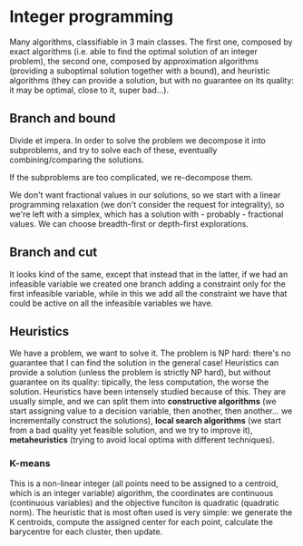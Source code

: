 # Integer programming

Many algorithms, classifiable in 3 main classes. The first one, composed by exact algorithms (i.e. able to find the optimal solution of an integer problem), the second one, composed by approximation algorithms (providing a suboptimal solution together with a bound), and heuristic algorithms (they can provide a solution, but with no guarantee on its quality: it may be optimal, close to it, super bad...).

## Branch and bound

Divide et impera. In order to solve the problem we decompose it into subproblems, and try to solve each of these, eventually combining/comparing the solutions. 

If the subproblems are too complicated, we re-decompose them. 

We don't want fractional values in our solutions, so we start with a linear programming relaxation (we don't consider the request for integrality), so we're left with a simplex, which has a solution with - probably - fractional values. We can choose breadth-first or depth-first explorations.

## Branch and cut

It looks kind of the same, except that instead that in the latter, if we had an infeasible variable we created one branch adding a constraint only for the first infeasible variable, while in this we add all the constraint we have that could be active on all the infeasible variables we have. 

## Heuristics

We have a problem, we want to solve it. The problem is NP hard: there's no guarantee that I can find the solution in the general case! Heuristics can provide a solution (unless the problem is strictly NP hard), but without guarantee on its quality: tipically, the less computation, the worse the solution. Heuristics have been intensely studied because of this. They are usually simple, and we can split them into **constructive algorithms** (we start assigning value to a decision variable, then another, then another... we incrementally construct the solutions), **local search algorithms** (we start from a bad quality yet feasible solution, and we try to improve it), **metaheuristics** (trying to avoid local optima with different techniques).

### K-means

This is a non-linear integer (all points need to be assigned to a centroid, which is an integer variable) algorithm, the coordinates are continuous (continuous variables) and the objective funciton is quadratic (quadratic norm). The heuristic that is most often used is very simple: we generate the K centroids, compute the assigned center for each point, calculate the barycentre for each cluster, then update.

